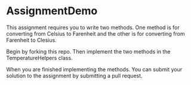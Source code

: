 # AssignmentDemo

This assignment requires you to write two methods. 
One method is for converting from Celsius to Farenheit and the other is for converting from Farenheit to Clesius.

Begin by forking this repo. Then implement the two methods in the TemperatureHelpers class.

When you are finished implementing the methods. You can submit your solution to the assignment by submitting a pull request.
